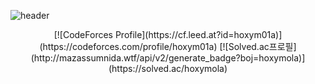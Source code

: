![header](https://capsule-render.vercel.app/api?type=transparent&color=auto&height=300&section=header&text=hello,%20world&fontSize=90)
<center>
[![CodeForces Profile](https://cf.leed.at?id=hoxym01a)](https://codeforces.com/profile/hoxym01a)
[![Solved.ac프로필](http://mazassumnida.wtf/api/v2/generate_badge?boj=hoxymola)](https://solved.ac/hoxymola)
 </center>
